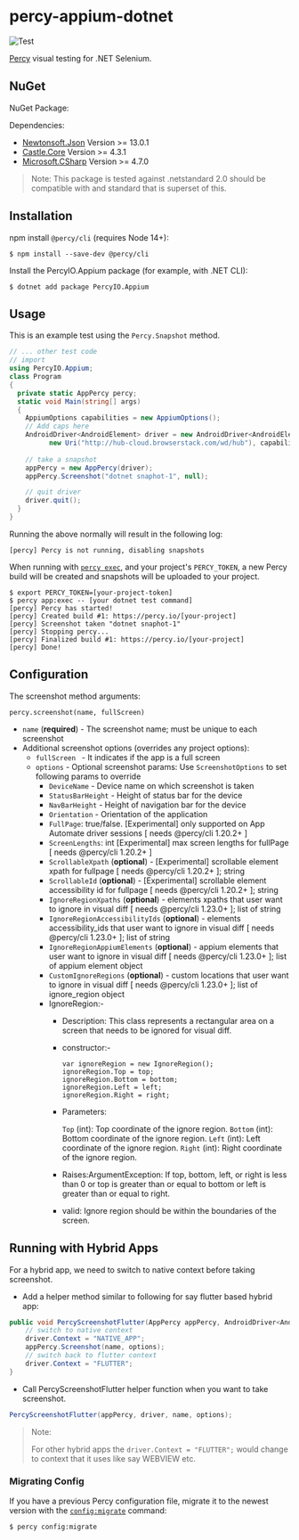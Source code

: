 # percy-appium-dotnet
![Test](https://github.com/percy/percy-appium-dotnet/workflows/Test/badge.svg)

[Percy](https://percy.io) visual testing for .NET Selenium.

## NuGet

NuGet Package: [](http://www.nuget.org/packages/PercyIO.Appium/)

Dependencies:

- [Newtonsoft.Json](http://www.nuget.org/packages/Newtonsoft.Json/) Version >= 13.0.1
- [Castle.Core](https://www.nuget.org/packages/Castle.Core/) Version >= 4.3.1
- [Microsoft.CSharp](https://www.nuget.org/packages/Microsoft.CSharp) Version >= 4.7.0

> Note: This package is tested against .netstandard 2.0 should be compatible with and standard that is superset of this.

## Installation

npm install `@percy/cli` (requires Node 14+):

```sh-session
$ npm install --save-dev @percy/cli
```

Install the PercyIO.Appium package (for example, with .NET CLI):

```sh-session
$ dotnet add package PercyIO.Appium
```

## Usage

This is an example test using the `Percy.Snapshot` method.

``` csharp
// ... other test code
// import
using PercyIO.Appium;
class Program
{
  private static AppPercy percy;
  static void Main(string[] args)
  {
    AppiumOptions capabilities = new AppiumOptions();
    // Add caps here
    AndroidDriver<AndroidElement> driver = new AndroidDriver<AndroidElement>(
          new Uri("http://hub-cloud.browserstack.com/wd/hub"), capabilities);
​
    // take a snapshot
    appPercy = new AppPercy(driver);
    appPercy.Screenshot("dotnet snaphot-1", null);

    // quit driver
    driver.quit();
  }
}
```

Running the above normally will result in the following log:

```sh-session
[percy] Percy is not running, disabling snapshots
```

When running with [`percy
exec`](https://github.com/percy/cli/tree/master/packages/cli-exec#percy-exec), and your project's
`PERCY_TOKEN`, a new Percy build will be created and snapshots will be uploaded to your project.

```sh-session
$ export PERCY_TOKEN=[your-project-token]
$ percy app:exec -- [your dotnet test command]
[percy] Percy has started!
[percy] Created build #1: https://percy.io/[your-project]
[percy] Screenshot taken "dotnet snaphot-1"
[percy] Stopping percy...
[percy] Finalized build #1: https://percy.io/[your-project]
[percy] Done!
```

## Configuration

The screenshot method arguments:

`percy.screenshot(name, fullScreen)`

- `name` (**required**) - The screenshot name; must be unique to each screenshot
- Additional screenshot options (overrides any project options):
  - `fullScreen ` - It indicates if the app is a full screen
  - `options` - Optional screenshot params:
    Use `ScreenshotOptions` to set following params to override
      - `DeviceName` - Device name on which screenshot is taken
      - `StatusBarHeight` - Height of status bar for the device
      - `NavBarHeight` - Height of navigation bar for the device
      - `Orientation` - Orientation of the application
      - `FullPage`: true/false. [Experimental] only supported on App Automate driver sessions [ needs @percy/cli 1.20.2+ ]
      - `ScreenLengths`: int [Experimental] max screen lengths for fullPage [ needs @percy/cli 1.20.2+ ]
      - `ScrollableXpath` (**optional**) - [Experimental] scrollable element xpath for fullpage [ needs @percy/cli 1.20.2+ ]; string
      - `ScrollableId` (**optional**) - [Experimental] scrollable element accessibility id for fullpage [ needs @percy/cli 1.20.2+ ]; string
      - `IgnoreRegionXpaths` (**optional**) - elements xpaths that user want to ignore in visual diff [ needs @percy/cli 1.23.0+ ]; list of string
      - `IgnoreRegionAccessibilityIds` (**optional**) - elements accessibility_ids that user want to ignore in visual diff [ needs @percy/cli 1.23.0+ ]; list of string
      - `IgnoreRegionAppiumElements` (**optional**) - appium elements that user want to ignore in visual diff [ needs @percy/cli 1.23.0+ ]; list of appium element object
      - `CustomIgnoreRegions` (**optional**) - custom locations that user want to ignore in visual diff [ needs @percy/cli 1.23.0+ ]; list of ignore_region object
      - IgnoreRegion:-
        - Description: This class represents a rectangular area on a screen that needs to be ignored for visual diff.
        - constructor:-
          ```
          var ignoreRegion = new IgnoreRegion();
          ignoreRegion.Top = top;
          ignoreRegion.Bottom = bottom;
          ignoreRegion.Left = left;
          ignoreRegion.Right = right;
          ```
        - Parameters:

          `Top` (int): Top coordinate of the ignore region.
          `Bottom` (int): Bottom coordinate of the ignore region.
          `Left` (int): Left coordinate of the ignore region.
          `Right` (int): Right coordinate of the ignore region.
        - Raises:ArgumentException: If top, bottom, left, or right is less than 0 or top is greater than or equal to bottom or left is greater than or equal to right.
        - valid: Ignore region should be within the boundaries of the screen.

## Running with Hybrid Apps

For a hybrid app, we need to switch to native context before taking screenshot.

- Add a helper method similar to following for say flutter based hybrid app:
```csharp
public void PercyScreenshotFlutter(AppPercy appPercy, AndroidDriver<AndroidElement> driver, String name, ScreenshotOptions options) {
    // switch to native context
    driver.Context = "NATIVE_APP";
    appPercy.Screenshot(name, options);
    // switch back to flutter context
    driver.Context = "FLUTTER";
}
```

- Call PercyScreenshotFlutter helper function when you want to take screenshot.
```csharp
PercyScreenshotFlutter(appPercy, driver, name, options);
```

> Note: 
>
> For other hybrid apps the `driver.Context = "FLUTTER";` would change to context that it uses like say WEBVIEW etc.
>

### Migrating Config

If you have a previous Percy configuration file, migrate it to the newest version with the
[`config:migrate`](https://github.com/percy/cli/tree/master/packages/cli-config#percy-configmigrate-filepath-output) command:

```sh-session
$ percy config:migrate
```
